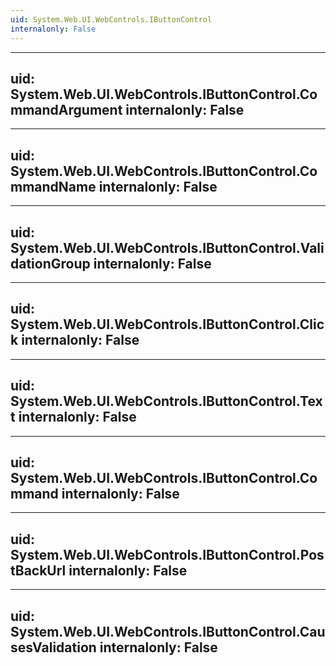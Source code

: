 ```yaml
---
uid: System.Web.UI.WebControls.IButtonControl
internalonly: False
---
```


---
uid: System.Web.UI.WebControls.IButtonControl.CommandArgument
internalonly: False
---

---
uid: System.Web.UI.WebControls.IButtonControl.CommandName
internalonly: False
---

---
uid: System.Web.UI.WebControls.IButtonControl.ValidationGroup
internalonly: False
---

---
uid: System.Web.UI.WebControls.IButtonControl.Click
internalonly: False
---

---
uid: System.Web.UI.WebControls.IButtonControl.Text
internalonly: False
---

---
uid: System.Web.UI.WebControls.IButtonControl.Command
internalonly: False
---

---
uid: System.Web.UI.WebControls.IButtonControl.PostBackUrl
internalonly: False
---

---
uid: System.Web.UI.WebControls.IButtonControl.CausesValidation
internalonly: False
---
